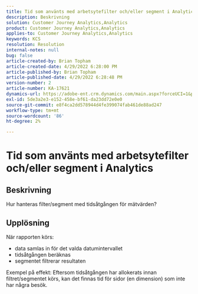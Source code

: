 ```yaml
---
title: Tid som använts med arbetsytefilter och/eller segment i Analytics
description: Beskrivning
solution: Customer Journey Analytics,Analytics
product: Customer Journey Analytics,Analytics
applies-to: Customer Journey Analytics,Analytics
keywords: KCS
resolution: Resolution
internal-notes: null
bug: false
article-created-by: Brian Topham
article-created-date: 4/29/2022 6:28:00 PM
article-published-by: Brian Topham
article-published-date: 4/29/2022 6:28:48 PM
version-number: 2
article-number: KA-17621
dynamics-url: https://adobe-ent.crm.dynamics.com/main.aspx?forceUCI=1&pagetype=entityrecord&etn=knowledgearticle&id=6bd99d18-eac7-ec11-a7b6-0022480a10ee
exl-id: 5de3a2e3-e152-458e-bf61-da23dd72e0e0
source-git-commit: e8f4ca2dd578944d4fe399074fab461de88ad247
workflow-type: tm+mt
source-wordcount: '86'
ht-degree: 2%

---
```


# Tid som använts med arbetsytefilter och/eller segment i Analytics

## Beskrivning

Hur hanteras filter/segment med tidsåtgången för mätvärden?

## Upplösning


När rapporten körs:

- data samlas in för det valda datumintervallet
- tidsåtgången beräknas
- segmentet filtrerar resultaten


Exempel på effekt: Eftersom tidsåtgången har allokerats innan filtret/segmentet körs, kan det finnas tid för sidor (en dimension) som inte har några besök.
